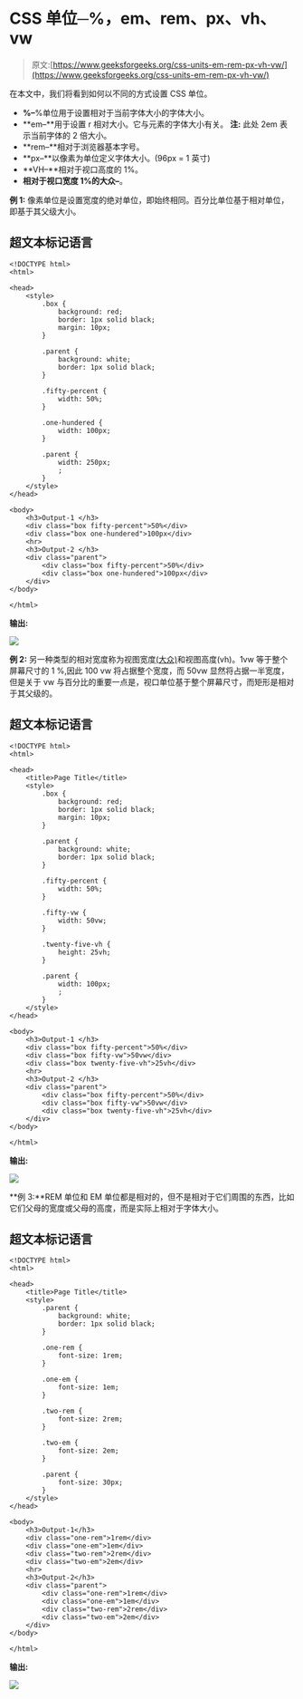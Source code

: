 # CSS 单位─%，em、rem、px、vh、vw

> 原文:[https://www.geeksforgeeks.org/css-units-em-rem-px-vh-vw/](https://www.geeksforgeeks.org/css-units-em-rem-px-vh-vw/)

在本文中，我们将看到如何以不同的方式设置 CSS 单位。

*   **%–**%单位用于设置相对于当前字体大小的字体大小。
*   **em–**用于设置 r 相对大小。它与元素的字体大小有关。
    **注:** 此处 2em 表示当前字体的 2 倍大小。
*   **rem–**相对于浏览器基本字号。
*   **px–**以像素为单位定义字体大小。(96px = 1 英寸)
*   **VH–**相对于视口高度的 1%。
*   **相对于视口宽度 1%的大众–**。

**例 1:** 像素单位是设置宽度的绝对单位，即始终相同。百分比单位基于相对单位，即基于其父级大小。

## 超文本标记语言

```
<!DOCTYPE html>
<html>

<head>
    <style>
        .box {
            background: red;
            border: 1px solid black;
            margin: 10px;
        }

        .parent {
            background: white;
            border: 1px solid black;
        }

        .fifty-percent {
            width: 50%;
        }

        .one-hundered {
            width: 100px;
        }

        .parent {
            width: 250px;
            ;
        }
    </style>
</head>

<body>
    <h3>Output-1 </h3>
    <div class="box fifty-percent">50%</div>
    <div class="box one-hundered">100px</div>
    <hr>
    <h3>Output-2 </h3>
    <div class="parent">
        <div class="box fifty-percent">50%</div>
        <div class="box one-hundered">100px</div>
    </div>
</body>

</html>
```

**输出:**

![](img/2856824b7af3168e85547e9ca324e833.png)

**例 2:** 另一种类型的相对宽度称为视图宽度[(大众)](https://www.geeksforgeeks.org/css-units/)和视图高度(vh)。1vw 等于整个屏幕尺寸的 1 %,因此 100 vw 将占据整个宽度，而 50vw 显然将占据一半宽度，但是关于 vw 与百分比的重要一点是，视口单位基于整个屏幕尺寸，而矩形是相对于其父级的。

## 超文本标记语言

```
<!DOCTYPE html>
<html>

<head>
    <title>Page Title</title>
    <style>
        .box {
            background: red;
            border: 1px solid black;
            margin: 10px;
        }

        .parent {
            background: white;
            border: 1px solid black;
        }

        .fifty-percent {
            width: 50%;
        }

        .fifty-vw {
            width: 50vw;
        }

        .twenty-five-vh {
            height: 25vh;
        }

        .parent {
            width: 100px;
            ;
        }
    </style>
</head>

<body>
    <h3>Output-1 </h3>
    <div class="box fifty-percent">50%</div>
    <div class="box fifty-vw">50vw</div>
    <div class="box twenty-five-vh">25vh</div>
    <hr>
    <h3>Output-2 </h3>
    <div class="parent">
        <div class="box fifty-percent">50%</div>
        <div class="box fifty-vw">50vw</div>
        <div class="box twenty-five-vh">25vh</div>
    </div>
</body>

</html>
```

**输出:**

![](img/742393ac8d7e5a0551532552ef738da2.png)

**例 3:**REM 单位和 EM 单位都是相对的，但不是相对于它们周围的东西，比如它们父母的宽度或父母的高度，而是实际上相对于字体大小。

## 超文本标记语言

```
<!DOCTYPE html>
<html>

<head>
    <title>Page Title</title>
    <style>
        .parent {
            background: white;
            border: 1px solid black;
        }

        .one-rem {
            font-size: 1rem;
        }

        .one-em {
            font-size: 1em;
        }

        .two-rem {
            font-size: 2rem;
        }

        .two-em {
            font-size: 2em;
        }

        .parent {
            font-size: 30px;
        }
    </style>
</head>

<body>
    <h3>Output-1</h3>
    <div class="one-rem">1rem</div>
    <div class="one-em">1em</div>
    <div class="two-rem">2rem</div>
    <div class="two-em">2em</div>
    <hr>
    <h3>Output-2</h3>
    <div class="parent">
        <div class="one-rem">1rem</div>
        <div class="one-em">1em</div>
        <div class="two-rem">2rem</div>
        <div class="two-em">2em</div>
    </div>
</body>

</html>
```

**输出:**

![](img/89c091566217878fe813f9b411660ce9.png)